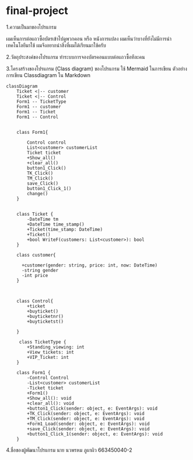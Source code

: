 # final-project
1.ความเป็นมาของโปรแกรม

ผมเห็นการต่อแถวซื้อบัตรเข้าไปดูพวกคอน หรือ หนังการแปลง
ผมเห็นว่าบางที่ยังไม่มีการนำเทคโนโลยีมาใช้
ผมจึงอยากนำสิ่งที่ผมได้เรียนมาใช้ครับ



2.วัตถุประสงค์ของโปรแกรม
ทำระบบการจองบัตรคอนแบบต่อแถวซื้อทีละคน


3.โครงสร้างของโปรแกรม (Class diagram) ของโปรแกรม ใช้ Mermaid ในการเขียน ตัวอย่าง การเขียน Classdiagram ใน Markdown
```mermaid
classDiagram
    Ticket <|-- customer
    Ticket <|-- Control
    Form1 -- TicketType
    Form1 -- customer
    Form1 -- Ticket
    Form1 -- Control


    class Form1{
    
        Control control
        List<customer> customerList 
        Ticket ticket  
        +Show_all()
        +clear_all()
        button1_Click()
        TK_Click()
        TM_Click()
        save_Click()
        button1_Click_1()
        change()
    }


    class Ticket {
        -DateTime tm
        +DateTime time_stamp()
        +Ticket(time_stamp: DateTime)
        +Ticket()
        +bool WriteF(customers: List<customer>): bool
    }

    class customer{
      
      +customer(gender: string, price: int, now: DateTime)
      -string gender
      -int price
    }
  

    
    class Control{
        +ticket
        +buyticket()
        +buyticketnr()
        +buyticketst()
    
    }

     class TicketType {
        +Standing_viewing: int
        +View_tickets: int
        +VIP_Ticket: int
    }

    class Form1 {
        -Control Control
        -List<customer> customerList
        -Ticket ticket
        +Form1()
        +Show_all(): void
        +clear_all(): void
        +button1_Click(sender: object, e: EventArgs): void
        +TK_Click(sender: object, e: EventArgs): void
        +TM_Click(sender: object, e: EventArgs): void
        +Form1_Load(sender: object, e: EventArgs): void
        +save_Click(sender: object, e: EventArgs): void
        +button1_Click_1(sender: object, e: EventArgs): void
    }
```
4.ชื่อของผู้พัฒนาโปรแกรม
นาย นวพรหม ภูผาผิว 663450040-2
 
